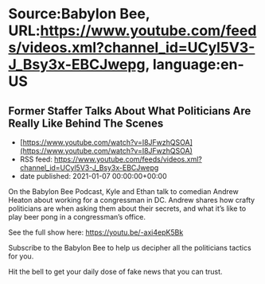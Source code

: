 # Source:Babylon Bee, URL:https://www.youtube.com/feeds/videos.xml?channel_id=UCyl5V3-J_Bsy3x-EBCJwepg, language:en-US

## Former Staffer Talks About What Politicians Are Really Like Behind The Scenes
 - [https://www.youtube.com/watch?v=I8JFwzhQSOA](https://www.youtube.com/watch?v=I8JFwzhQSOA)
 - RSS feed: https://www.youtube.com/feeds/videos.xml?channel_id=UCyl5V3-J_Bsy3x-EBCJwepg
 - date published: 2021-01-07 00:00:00+00:00

On the Babylon Bee Podcast, Kyle and Ethan talk to comedian Andrew Heaton about working for a congressman in DC. Andrew shares how crafty politicians are when asking them about their secrets, and what it’s like to play beer pong in a congressman’s office.

See the full show here:
https://youtu.be/-axi4epK5Bk

Subscribe to the Babylon Bee to help us decipher all the politicians tactics for you.

Hit the bell to get your daily dose of fake news that you can trust.

